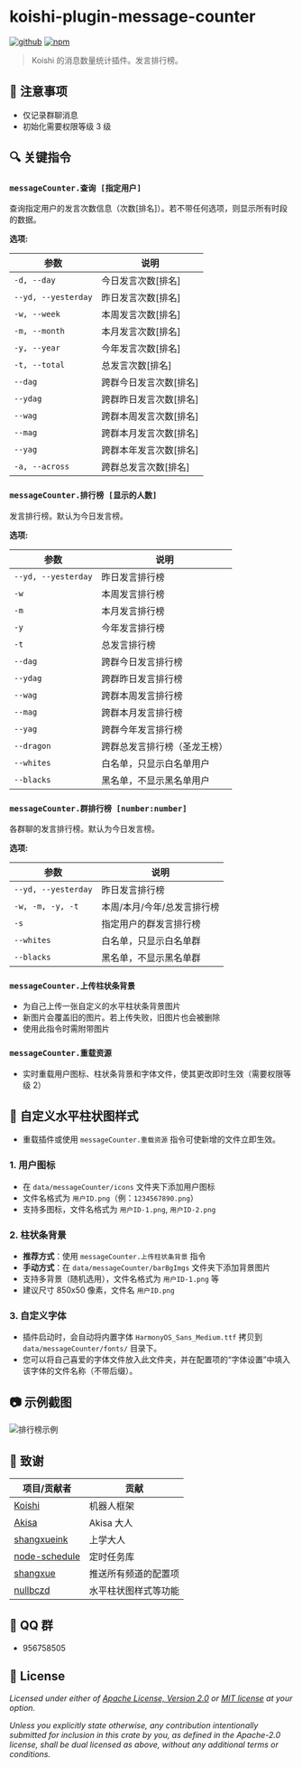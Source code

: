 # koishi-plugin-message-counter

[![github](https://img.shields.io/badge/github-araea/message_counter-8da0cb?style=for-the-badge&labelColor=555555&logo=github)](https://github.com/araea/koishi-plugin-message-counter)
[![npm](https://img.shields.io/npm/v/koishi-plugin-message-counter.svg?style=for-the-badge&color=fc8d62&logo=npm)](https://www.npmjs.com/package/koishi-plugin-message-counter)

> Koishi 的消息数量统计插件。发言排行榜。

## 📝 注意事项

- 仅记录群聊消息
- 初始化需要权限等级 3 级

## 🔍 关键指令

### `messageCounter.查询 [指定用户]`

查询指定用户的发言次数信息（次数[排名]）。若不带任何选项，则显示所有时段的数据。

**选项:**

| 参数 | 说明 |
|------|------|
| `-d, --day` | 今日发言次数[排名] |
| `--yd, --yesterday` | 昨日发言次数[排名] |
| `-w, --week` | 本周发言次数[排名] |
| `-m, --month` | 本月发言次数[排名] |
| `-y, --year` | 今年发言次数[排名] |
| `-t, --total` | 总发言次数[排名] |
| `--dag` | 跨群今日发言次数[排名] |
| `--ydag` | 跨群昨日发言次数[排名] |
| `--wag` | 跨群本周发言次数[排名] |
| `--mag` | 跨群本月发言次数[排名] |
| `--yag` | 跨群本年发言次数[排名] |
| `-a, --across` | 跨群总发言次数[排名] |

### `messageCounter.排行榜 [显示的人数]`

发言排行榜。默认为今日发言榜。

**选项:**

| 参数 | 说明 |
|------|------|
| `--yd, --yesterday` | 昨日发言排行榜 |
| `-w` | 本周发言排行榜 |
| `-m` | 本月发言排行榜 |
| `-y` | 今年发言排行榜 |
| `-t` | 总发言排行榜 |
| `--dag` | 跨群今日发言排行榜 |
| `--ydag` | 跨群昨日发言排行榜 |
| `--wag` | 跨群本周发言排行榜 |
| `--mag` | 跨群本月发言排行榜 |
| `--yag` | 跨群今年发言排行榜 |
| `--dragon` | 跨群总发言排行榜（圣龙王榜） |
| `--whites` | 白名单，只显示白名单用户 |
| `--blacks` | 黑名单，不显示黑名单用户 |

### `messageCounter.群排行榜 [number:number]`

各群聊的发言排行榜。默认为今日发言榜。

**选项:**

| 参数 | 说明 |
|------|------|
| `--yd, --yesterday` | 昨日发言排行榜 |
| `-w, -m, -y, -t` | 本周/本月/今年/总发言排行榜 |
| `-s` | 指定用户的群发言排行榜 |
| `--whites` | 白名单，只显示白名单群 |
| `--blacks` | 黑名单，不显示黑名单群 |

### `messageCounter.上传柱状条背景`

- 为自己上传一张自定义的水平柱状条背景图片
- 新图片会覆盖旧的图片。若上传失败，旧图片也会被删除
- 使用此指令时需附带图片

### `messageCounter.重载资源`

- 实时重载用户图标、柱状条背景和字体文件，使其更改即时生效（需要权限等级 2）

## 🎨 自定义水平柱状图样式

- 重载插件或使用 `messageCounter.重载资源` 指令可使新增的文件立即生效。

### 1. 用户图标

- 在 `data/messageCounter/icons` 文件夹下添加用户图标
- 文件名格式为 `用户ID.png`（例：`1234567890.png`）
- 支持多图标，文件名格式为 `用户ID-1.png`, `用户ID-2.png`

### 2. 柱状条背景

- **推荐方式**：使用 `messageCounter.上传柱状条背景` 指令
- **手动方式**：在 `data/messageCounter/barBgImgs` 文件夹下添加背景图片
- 支持多背景（随机选用），文件名格式为 `用户ID-1.png` 等
- 建议尺寸 850x50 像素，文件名 `用户ID.png`

### 3. 自定义字体

- 插件启动时，会自动将内置字体 `HarmonyOS_Sans_Medium.ttf` 拷贝到 `data/messageCounter/fonts/` 目录下。
- 您可以将自己喜爱的字体文件放入此文件夹，并在配置项的“字体设置”中填入该字体的文件名称（不带后缀）。

## 📷 示例截图

![排行榜示例](https://github.com/araea/koishi-plugin-message-counter/assets/120614554/3eb50393-00a2-4400-b4fd-d54d3acee390)

## 🙏 致谢

| 项目/贡献者 | 贡献 |
|------------|------|
| [Koishi](https://koishi.chat/) | 机器人框架 |
| [Akisa](https://forum.koishi.xyz/u/akisa/summary) | Akisa 大人 |
| [shangxueink](https://github.com/araea/koishi-plugin-message-counter/pull/11) | 上学大人 |
| [node-schedule](https://www.npmjs.com/package/node-schedule) | 定时任务库 |
| [shangxue](https://forum.koishi.xyz/u/shangxue/summary) | 推送所有频道的配置项 |
| [nullbczd](https://forum.koishi.xyz/u/nullbczd/summary) | 水平柱状图样式等功能 |

## 💬 QQ 群

- 956758505

## 📄 License

_Licensed under either of [Apache License, Version 2.0](LICENSE-APACHE) or [MIT license](LICENSE-MIT) at your option._

_Unless you explicitly state otherwise, any contribution intentionally submitted for inclusion in this crate by you, as defined in the Apache-2.0 license, shall be dual licensed as above, without any additional terms or conditions._
